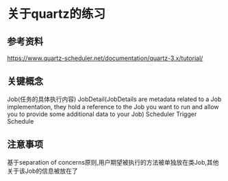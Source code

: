 # 关于quartz的练习

## 参考资料
https://www.quartz-scheduler.net/documentation/quartz-3.x/tutorial/


## 关键概念
Job(任务的具体执行内容)
JobDetail(JobDetails are metadata related to a Job implementation, they hold a reference to the Job you want to run and allow you to provide some additional data to your Job)
Scheduler
Trigger
Schedule


## 注意事项
基于separation of concerns原则,用户期望被执行的方法被单独放在类Job,其他关于该Job的信息被放在了